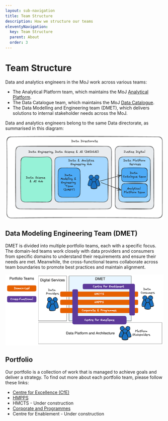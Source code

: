 ```yaml
---
layout: sub-navigation
title: Team Structure
description: How we structure our teams
eleventyNavigation:
  key: Team Structure
  parent: About
  order: 3
---
```

# Team Structure

Data and analytics engineers in the MoJ work across various teams:

- The Analytical Platform team, which maintains the MoJ [Analytical Platform](https://user-guidance.analytical-platform.service.justice.gov.uk/#content).
- The Data Catalogue team, which maintains the MoJ [Data Catalogue](https://user-guidance.analytical-platform.service.justice.gov.uk/#content).
- The Data Modelling and Engineering team (DMET), which delivers solutions to internal stakeholder needs across the MoJ.

Data and analytics engineers belong to the same Data directorate, as summarised in this diagram:

![team structure](./images/team-structure.excalidraw.png)

## Data Modeling Engineering Team (DMET)

DMET is divided into multiple portfolio teams, each with a specific focus. The domain-led teams work closely with data providers and consumers from specific domains to understand their requirements and ensure their needs are met. Meanwhile, the cross-functional teams collaborate across team boundaries to promote best practices and maintain alignment.

![dmet teams](./images/dmet-teams.excalidraw.png)

## Portfolio

Our portfolio is a collection of work that is managed to achieve goals and deliver a strategy. To find out more about each portfolio team, please follow these links:

- [Centre for Excellence (CfE)](https://moj-analytical-services.github.io/dmet-cfe/)
- [HMPPS](https://justiceuk.sharepoint.com/:p:/r/sites/DataEngineeringDataScience/Shared%20Documents/General/1.%20Data%20%26%20Analytics%20Engineering%20Hub/3.%20Prison,%20Probation%20%26%20EM/hmpps_posters.pptx?d=w17120a8f29f2469cbfbe85be1a7049d2&csf=1&web=1&e=jX6jC7)
- HMCTS - Under construction
- [Corporate and Programmes](https://justiceuk.sharepoint.com/:p:/s/DMETCorporate/EWYWM-dXQtlHguKF-Dnx8jUB8MsLZXWfamZ93GLF9cdhwA?e=S7fQ7s)
- Centre for Enablement - Under construction
